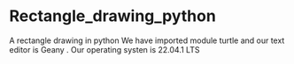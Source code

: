 # Rectangle_drawing_python

A rectangle drawing  in python
We have imported  module turtle  and our text editor is Geany .
Our operating systen is 22.04.1 LTS
